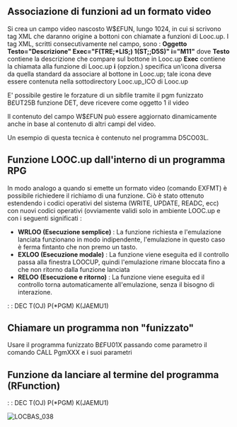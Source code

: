 ## Associazione di funzioni ad un formato video
Si crea un campo video nascosto W$£FUN, lungo 1024, in cui si scrivono tag XML che daranno origine a bottoni con chiamate a funzioni di Looc.up.
I tag XML, scritti consecutivamente nel campo, sono : 
**Oggetto Testo="Descrizione" Exec="F(TRE;\*LIS;) 1(ST;;D5S)" i="M11"**
dove
**Testo** contiene la descrizione che compare sul bottone in Looc.up
**Exec**  contiene la chiamata alla funzione di Looc.up
**i** (opzion.) specifica un'icona diversa da quella standard da associare al bottone in Looc.up; tale icona deve essere contenuta nella sottodirectory Looc.up_ICO di Looc.up

E' possibile gestire le forzature di un sibfile tramite il pgm funizzato B£UT25B funzione DET,
deve ricevere come oggetto 1 il video

Il contenuto del campo W$£FUN può essere aggiornato dinamicamente anche in base al contenuto di altri campi del video.

Un esempio di questa tecnica è contenuto nel programma D5CO03L.

## Funzione LOOC.up dall'interno di un programma RPG
In modo analogo a quando si emette un formato video (comando EXFMT) è possibile richiedere il richiamo di una funzione. Ciò è stato ottenuto estendendo i codici operativi del sistema (WRITE, UPDATE, READC, ecc) con nuovi codici operativi (ovviamente validi solo in ambiente LOOC.up e con i seguenti significati : 

- **WRLOO (Esecuzione semplice)** :  La funzione richiesta e l'emulazione lanciata funzionano in modo indipendente, l'emulazione in questo caso è ferma fintanto che non premo un tasto.
- **EXLOO (Esecuzione modale)** :  La funzione viene eseguita ed il controllo passa alla finestra LOOCUP, quindi l'emulazione rimane bloccata fino a che non ritorno dalla funzione lanciata
- **RELOO (Esecuzione e ritorno)** :  La funzione viene eseguita ed il controllo torna automaticamente  all'emulazione, senza il bisogno di interazione.


 :  : DEC T(OJ) P(\*PGM) K(JAEMU1)

## Chiamare un programma non "funizzato"
Usare il programma funizzato B£FU01X passando come parametro il comando CALL PgmXXX e i suoi parametri

## Funzione da lanciare al termine del programma (RFunction)
 :  : DEC T(OJ) P(\*PGM) K(JAEMU1)

![LOCBAS_038](http://doc.smeup.com/immagini/LOCEMU_01/LOCBAS_038.png)